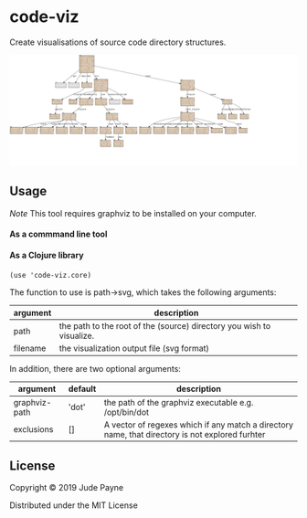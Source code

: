 # code-viz

Create visualisations of source code directory structures.

![Clojure src visualized!](clojure.svg)

## Usage

*Note* This tool requires graphviz to be installed on your computer.

#### As a commmand line tool



#### As a Clojure library

    (use 'code-viz.core)
    
The function to use is path->svg, which takes the following arguments:

| argument | description |
|----------|-------------|
| path | the path to the root of the (source) directory you wish to visualize. |
| filename | the visualization output file (svg format) |

In addition, there are two optional arguments:

| argument | default | description |
|----------|---------|-------------|
| graphviz-path | 'dot' | the path of the graphviz executable e.g. /opt/bin/dot |
| exclusions | [] | A vector of regexes which if any match a directory name, that directory is not explored furhter |


## License

Copyright © 2019 Jude Payne

Distributed under the MIT License
